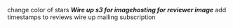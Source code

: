 change color of stars 
*****Wire up s3 for imagehosting for reviewer image*****
add timestamps to reviews
wire up mailing subscription

